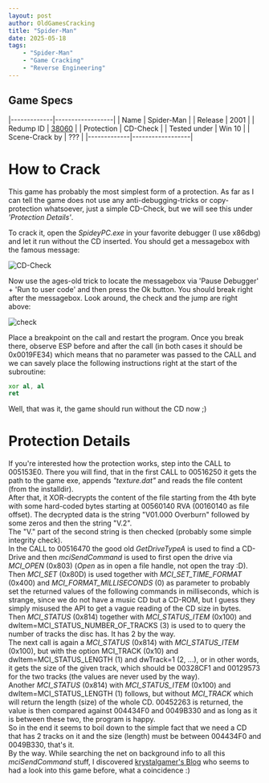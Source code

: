```yaml
---
layout: post
author: OldGamesCracking
title: "Spider-Man"
date: 2025-05-18
tags:
    - "Spider-Man"
    - "Game Cracking"
    - "Reverse Engineering"
---
```


## Game Specs

|-------------|------------------|
| Name | Spider-Man |
| Release | 2001 |
| Redump ID | [38060](http://redump.org/disc/38060/) |
| Protection | CD-Check |
| Tested under | Win 10 |
| Scene-Crack by | ??? |
|-------------|------------------|

# How to Crack

This game has probably the most simplest form of a protection. As far as I can tell the game does not use any anti-debugging-tricks or copy-protection whatsoever, just a simple CD-Check, but we will see this under _'Protection Details'_.<br>

To crack it, open the _SpideyPC.exe_ in your favorite debugger (I use x86dbg) and let it run without the CD inserted. You should get a messagebox with the famous message:<br>

![CD-Check]({{site.url}}/assets/spider_man/cd_check.png)

Now use the ages-old trick to locate the messagebox via 'Pause Debugger' + 'Run to user code' and then press the Ok button. You should break right after the messagebox. Look around, the check and the jump are right above:

![check]({{site.url}}/assets/spider_man/check.png)

Place a breakpoint on the call and restart the program. Once you break there, observe ESP before and after the call (in both cases it should be 0x0019FE34) which means that no parameter was passed to the CALL and we can savely place the following instructions right at the start of the subroutine:

```asm
xor al, al
ret
```

Well, that was it, the game should run without the CD now ;)

# Protection Details

If you're interested how the protection works, step into the CALL to 005153E0. There you will find, that in the first CALL to 00516250 it gets the path to the game exe, appends _"texture.dat"_ and reads the file content (from the installdir).<br>
After that, it XOR-decrypts the content of the file starting from the 4th byte with some hard-coded bytes starting at 00560140 RVA (00160140 as file offset). The decrypted data is the string "V01.000 Overburn" followed by some zeros and then the string "V.2".<br>
The "V." part of the second string is then checked (probably some simple integrity check).<br>
In the CALL to 00516470 the good old _GetDriveTypeA_ is used to find a CD-Drive and then _mciSendCommand_ is used to first open the drive via _MCI\_OPEN_ (0x803) (_Open_ as in open a file handle, not open the tray :D).<br>
Then _MCI\_SET_ (0x80D) is used together with _MCI\_SET\_TIME\_FORMAT_ (0x400) and _MCI\_FORMAT\_MILLISECONDS_ (0) as parameter to probably set the returned values of the following commands in milliseconds, which is strange, since we do not have a music CD but a CD-ROM, but I guess they simply misused the API to get a vague reading of the CD size in bytes.<br>
Then _MCI\_STATUS_ (0x814) together with _MCI\_STATUS\_ITEM_ (0x100) and dwItem=MCI\_STATUS\_NUMBER\_OF\_TRACKS (3) is used to to query the number of tracks the disc has. It has 2 by the way.<br>
The next call is again a _MCI\_STATUS_ (0x814) with _MCI\_STATUS\_ITEM_ (0x100), but with the option MCI\_TRACK (0x10) and dwItem=MCI\_STATUS\_LENGTH (1) and dwTrack=1 (2, ...), or in other words, it gets the size of the given track, which should be 00328CF1 and 00129573 for the two tracks (the values are never used by the way).<br>
Another _MCI\_STATUS_ (0x814) with _MCI\_STATUS\_ITEM_ (0x100) and dwItem=MCI\_STATUS\_LENGTH (1) follows, but without _MCI\_TRACK_ which will return the length (size) of the whole CD. 00452263 is returned, the value is then compared against 004434F0 and 0049B330 and as long as it is between these two, the program is happy.<br>
So in the end it seems to boil down to the simple fact that we need a CD that has 2 tracks on it and the size (length) must be between 004434F0 and 0049B330, that's it.<br>
By the way. While searching the net on background info to all this _mciSendCommand_ stuff, I discovered [krystalgamer's Blog](https://krystalgamer.github.io/spidey-breaking/index.html) who seems to had a look into this game before, what a coincidence :)
